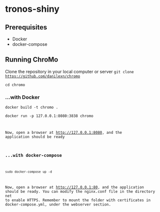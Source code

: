 # tronos-shiny

## Prerequisites

- Docker
- docker-compose

## Running ChroMo

Clone the repository in your local computer or server
<code>git clone https://github.com/danilexn/chromo</code>

<code>cd chromo</code>

### ...with Docker

<code>docker build -t chromo .</code>

<code>docker run -p 127.0.0.1:8080:3838 chromo

Now, open a browser at http://127.0.0.1:8080, and the application should be ready

### ...with docker-compose

<code>sudo docker-compose up -d</code>

Now, open a browser at http://127.0.0.1:80, and the application should be ready.
You can modify the nginx.conf file in the directory net to enable HTTPS.
Remember to mount the folder with certificates in docker-compose.yml, under the webserver section.

